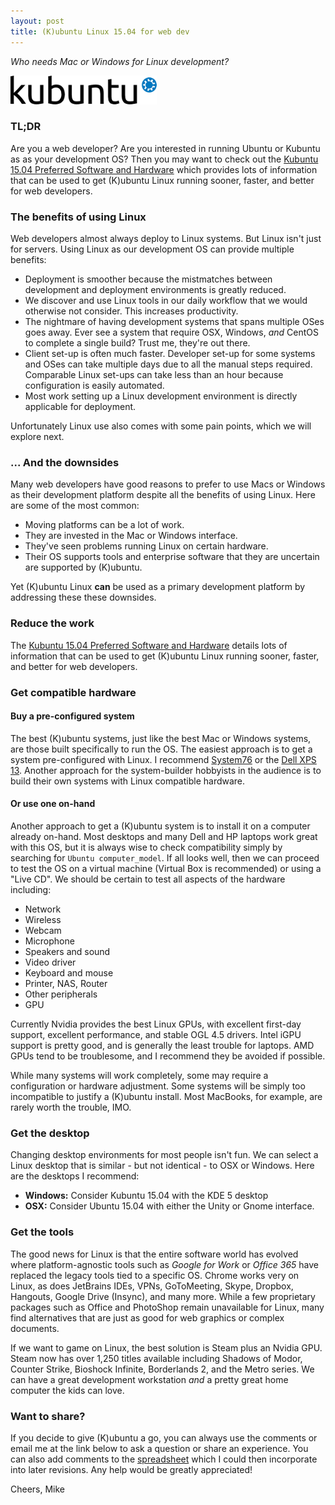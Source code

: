```yaml
---
layout: post
title: (K)ubuntu Linux 15.04 for web dev
---
```

*Who needs Mac or Windows for Linux development?*

![(K)ubuntu Linux](/images/2015-08-23-kubuntu.png)


### TL;DR

Are you a web developer?  Are you interested in running Ubuntu or
Kubuntu as as your development OS? Then you may want to check out the
[Kubuntu 15.04 Preferred Software and Hardware](https://docs.google.com/spreadsheets/d/1kLIYKYRsan_nvqGSZF-xJNxMkivH7uNdd6F-xY0hAUM/pubhtml)
which provides lots of information that can be used to get (K)ubuntu Linux
running sooner, faster, and better for web developers.

### The benefits of using Linux

Web developers almost always deploy to Linux systems.
But Linux isn't just for servers.  Using Linux as our development OS 
can provide multiple benefits:

- Deployment is smoother because the mistmatches between
  development and deployment environments is greatly reduced.
- We discover and use Linux tools in our daily workflow that
  we would otherwise not consider. This increases
  productivity.
- The nightmare of having development systems that spans multiple OSes
  goes away.  Ever see a system that require OSX, Windows,
  *and* CentOS to complete a single build?  Trust me, they're out there.
- Client set-up is often much faster.  Developer set-up for some
  systems and OSes can take multiple days due to all the manual steps required.
  Comparable Linux set-ups can take less than an hour because
  configuration is easily automated.
- Most work setting up a Linux development environment is directly
  applicable for deployment.

Unfortunately Linux use also comes with some pain points, which we will
explore next.

### ... And the downsides

Many web developers have good reasons to prefer to use Macs or Windows as
their development platform despite all the benefits of using Linux.
Here are some of the most common:

- Moving platforms can be a lot of work.
- They are invested in the Mac or Windows interface.
- They've seen problems running Linux on certain hardware.
- Their OS supports tools and enterprise software that they are uncertain are supported by (K)ubuntu.

Yet (K)ubuntu Linux **can** be used as a primary development platform by addressing
these these downsides.

### Reduce the work

The [Kubuntu 15.04 Preferred Software and Hardware](https://docs.google.com/spreadsheets/d/1kLIYKYRsan_nvqGSZF-xJNxMkivH7uNdd6F-xY0hAUM/pubhtml)
details lots of information that can be used to get (K)ubuntu Linux running sooner, faster,
and better for web developers.

### Get compatible hardware

#### Buy a pre-configured system

The best (K)ubuntu systems, just like the best Mac or Windows systems, are those built
specifically to run the OS. The easiest approach is to get a system
pre-configured with Linux. I recommend [System76](https://system76.com/)
or the [Dell XPS 13](http://www.dell.com/us/business/p/xps-13-linux/pd).
Another approach for the system-builder hobbyists in the audience is to
build their own systems with Linux compatible hardware.

#### Or use one on-hand

Another approach to get a (K)ubuntu system is to install it on a computer
already on-hand.  Most desktops and many Dell and HP laptops work great with this OS,
but it is always wise to check compatibility simply by searching for `Ubuntu
computer_model`. If all looks well, then we can proceed to test the OS on
a virtual machine (Virtual Box is recommended) or using a "Live CD".
We should be certain to test all aspects of the hardware including:

- Network
- Wireless
- Webcam
- Microphone
- Speakers and sound
- Video driver
- Keyboard and mouse
- Printer, NAS, Router
- Other peripherals
- GPU

Currently Nvidia provides the best Linux GPUs, with excellent first-day support, 
excellent performance, and stable OGL 4.5 drivers. Intel iGPU support is pretty good, 
and is generally the least trouble for laptops. AMD GPUs tend to be troublesome, and I
recommend they be avoided if possible.

While many systems will work completely, some may require a configuration or
hardware adjustment.  Some systems will be simply too incompatible to justify
a (K)ubuntu install.  Most MacBooks, for example, are rarely worth the trouble,
IMO.

### Get the desktop

Changing desktop environments for most people isn't fun.
We can select a Linux desktop that is similar - but not identical -
to OSX or Windows.  Here are the desktops I recommend:

- **Windows:** Consider Kubuntu 15.04 with the KDE 5 desktop
- **OSX:** Consider Ubuntu 15.04 with either the Unity or Gnome
  interface.

### Get the tools

The good news for Linux is that the entire software world has evolved where
platform-agnostic tools such as *Google for Work* or *Office 365* have replaced
the legacy tools tied to a specific OS. Chrome works very on Linux, as does JetBrains IDEs,
VPNs, GoToMeeting, Skype, Dropbox, Hangouts, Google Drive (Insync), and many more.
While a few proprietary packages such as Office and PhotoShop remain unavailable
for Linux, many find alternatives that are just as good for web graphics or
complex documents.

If we want to game on Linux, the best solution is Steam plus an Nvidia GPU.
Steam now has over 1,250 titles available including Shadows of Modor,
Counter Strike, Bioshock Infinite, Borderlands 2, and the Metro series.
We can have a great development workstation *and* a pretty great home computer
the kids can love.

### Want to share?

If you decide to give (K)ubuntu a go, you can always use the comments or email me at
the link below to ask a question or share an experience.  You can also add
comments to the
[spreadsheet](https://docs.google.com/spreadsheets/d/1kLIYKYRsan_nvqGSZF-xJNxMkivH7uNdd6F-xY0hAUM/pubhtml)
which I could then incorporate into later revisions.  Any help would be greatly appreciated!

Cheers, Mike
